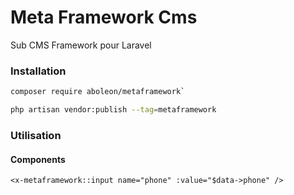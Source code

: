# Meta Framework Cms
Sub CMS Framework pour Laravel 
### Installation

```bash
composer require aboleon/metaframework`

php artisan vendor:publish --tag=metaframework
```
### Utilisation

#### Components
    
```blade
<x-metaframework::input name="phone" :value="$data->phone" />
```